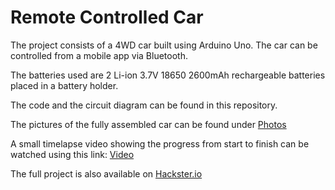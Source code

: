 # Remote Controlled Car
The project consists of a 4WD car built using Arduino Uno. The car can be controlled from a mobile app via Bluetooth.

The batteries used are 2 Li-ion 3.7V 18650 2600mAh rechargeable batteries placed in a battery holder.

The code and the circuit diagram can be found in this repository.

The pictures of the fully assembled car can be found under [Photos](https://github.com/georgeselkassouf/RemoteControlledCar/tree/main/Photos)

A small timelapse video showing the progress from start to finish can be watched using this link: [Video](https://www.youtube.com/watch?v=5Ym_Qg22HTw&ab_channel=GeorgesElkassouf)

The full project is also available on [Hackster.io](https://www.hackster.io/388732/4wd-bluetooth-controlled-car-225437)
